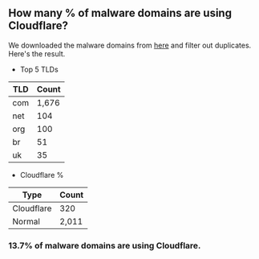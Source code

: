 ## How many % of malware domains are using Cloudflare?


We downloaded the malware domains from [here](https://urlhaus.abuse.ch) and filter out duplicates.
Here's the result.


[//]: # (start replacement)


- Top 5 TLDs

| TLD | Count |
| --- | --- |
| com | 1,676 |
| net | 104 |
| org | 100 |
| br | 51 |
| uk | 35 |


- Cloudflare %

| Type | Count |
| --- | --- |
| Cloudflare | 320 |
| Normal | 2,011 |


### 13.7% of malware domains are using Cloudflare.
